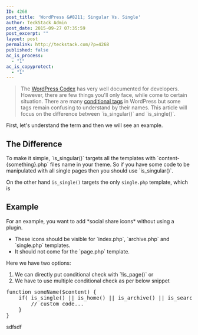 ```yaml
---
ID: 4268
post_title: 'WordPress &#8211; Singular Vs. Single'
author: TeckStack Admin
post_date: 2015-09-27 07:35:59
post_excerpt: ""
layout: post
permalink: http://teckstack.com/?p=4268
published: false
ac_is_process:
  - "1"
ac_is_copyprotect:
  - "1"
---
```

<blockquote>The <a href="https://codex.wordpress.org" target="_blank" rel="nofollow">WordPress Codex</a> has very well documented for developers. However, there are few things you'll only face, while come to certain situation. There are many <a href="https://codex.wordpress.org/Conditional_Tags" target="_blank" rel="nofollow">conditional tags</a> in WordPress but some tags remain confusing to understand by their names. This article will focus on the difference between `is_singular()` and `is_single()`.</blockquote>
First, let's understand the term and then we will see an example.
<h2>The Difference</h2>
To make it simple, `is_singular()` targets all the templates with `content-{something}.php` files name in your theme. So if you have some code to be manipulated with all single pages then you should use `is_singular()`.

On the other hand `is_single()` targets the only `single.php` template, which is
<h2>Example</h2>
For an example, you want to add *social share icons* without using a plugin.
<ul>
	<li>These icons should be visible for `index.php`, `archive.php` and `single.php` templates.</li>
	<li>It should not come for the `page.php` template.</li>
</ul>
Here we have two options:
<ol>
	<li>We can directly put conditional check with `!is_page()` or</li>
	<li>We have to use multiple conditional check as per below snippet</li>
</ol>
<pre>function someName($content) {
    if( is_single() || is_home() || is_archive() || is_search() ){
        // custom code...
    }
}
</pre>
sdfsdf